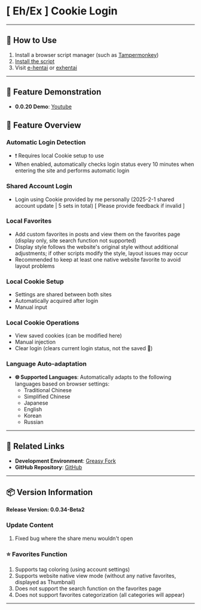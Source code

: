 # **[ Eh/Ex ] Cookie Login**

---

## **👻 How to Use**

1. Install a browser script manager (such as [Tampermonkey](https://chrome.google.com/webstore/detail/tampermonkey/dhdgffkkebhmkfjojejmpbldmpobfkfo))
2. [Install the script](https://update.greasyfork.org/scripts/470710/%5BEEx-Hentai%5D%20AutoLogin.user.js)
3. Visit [e-hentai](https://e-hentai.org/) or [exhentai](https://exhentai.org/)

---

## **👀 Feature Demonstration**

- **0.0.20 Demo**: [Youtube](https://www.youtube.com/watch?v=NOidYkgINY8)


## **📜 Feature Overview**

### **Automatic Login Detection**
- ❗️ Requires local Cookie setup to use
- When enabled, automatically checks login status every 10 minutes when entering the site and performs automatic login

### **Shared Account Login**
- Login using Cookie provided by me personally (2025-2-1 shared account update | 5 sets in total) [ Please provide feedback if invalid ]

### **Local Favorites**
- Add custom favorites in posts and view them on the favorites page (display only, site search function not supported)
- Display style follows the website's original style without additional adjustments; if other scripts modify the style, layout issues may occur
- Recommended to keep at least one native website favorite to avoid layout problems

### **Local Cookie Setup**
- Settings are shared between both sites
- Automatically acquired after login
- Manual input

### **Local Cookie Operations**
- View saved cookies (can be modified here)
- Manual injection
- Clear login (clears current login status, not the saved 🍪)

### **Language Auto-adaptation**
- **🌐 Supported Languages**: Automatically adapts to the following languages based on browser settings:
  - Traditional Chinese
  - Simplified Chinese
  - Japanese
  - English
  - Korean
  - Russian

---

## **🔗 Related Links**

- **Development Environment**: [Greasy Fork](https://greasyfork.org/zh-TW/users/989635-canaan-hs)  
- **GitHub Repository**: [GitHub](https://github.com/Canaan-HS/MonkeyScript/tree/main/ExAutoLogin)

---

## **📦 Version Information**

**Release Version: 0.0.34-Beta2**

### **Update Content**
1. Fixed bug where the share menu wouldn't open

### **⭐ Favorites Function**
1. Supports tag coloring (using account settings)
2. Supports website native view mode (without any native favorites, displayed as Thumbnail)
3. Does not support the search function on the favorites page
4. Does not support favorites categorization (all categories will appear)

---
